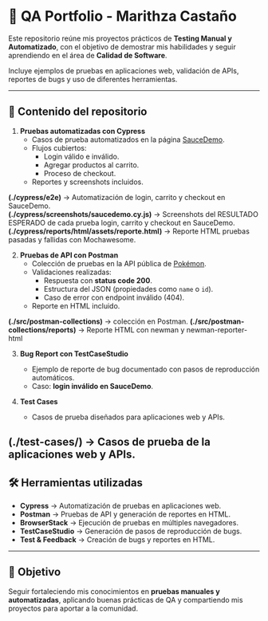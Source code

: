 # 🧪 QA Portfolio - Marithza Castaño  

Este repositorio reúne mis proyectos prácticos de **Testing Manual y Automatizado**, con el objetivo de demostrar mis habilidades y seguir aprendiendo en el área de **Calidad de Software**.  

Incluye ejemplos de pruebas en aplicaciones web, validación de APIs, reportes de bugs y uso de diferentes herramientas.  

---

## 📂 Contenido del repositorio  

1. **Pruebas automatizadas con Cypress**  
   - Casos de prueba automatizados en la página [SauceDemo](https://www.saucedemo.com/).  
   - Flujos cubiertos:  
     - Login válido e inválido.  
     - Agregar productos al carrito.  
     - Proceso de checkout.  
   - Reportes y screenshots incluidos.  

**(./cypress/e2e)** → Automatización de login, carrito y checkout en SauceDemo.  
**(./cypress/screenshots/saucedemo.cy.js)** → Screenshots del RESULTADO ESPERADO de cada prueba login, carrito y checkout en SauceDemo.  
**(./cypress/reports/html/assets/reporte.html)** → Reporte HTML pruebas pasadas y fallidas con Mochawesome.  


2. **Pruebas de API con Postman**  
   - Colección de pruebas en la API pública de [Pokémon](https://pokeapi.co/).  
   - Validaciones realizadas:  
     - Respuesta con **status code 200**.  
     - Estructura del JSON (propiedades como `name` o `id`).  
     - Caso de error con endpoint inválido (404).  
   - Reporte en HTML incluido.  

**(./src/postman-collections)** → colección en Postman.
**(./src/postman-collections/reports)** → Reporte HTML con newman y newman-reporter-html

3. **Bug Report con TestCaseStudio**  
   - Ejemplo de reporte de bug documentado con pasos de reproducción automáticos.  
   - Caso: **login inválido en SauceDemo**. 


4. **Test Cases**  
   - Casos de prueba diseñados para aplicaciones web y APIs.  

**(./test-cases/)** → Casos de prueba de la aplicaciones web y APIs.  
---

## 🛠️ Herramientas utilizadas  

- **Cypress** → Automatización de pruebas en aplicaciones web.  
- **Postman** → Pruebas de API y generación de reportes en HTML.  
- **BrowserStack** → Ejecución de pruebas en múltiples navegadores.  
- **TestCaseStudio** → Generación de pasos de reproducción de bugs.  
- **Test & Feedback** → Creación de bugs y reportes en HTML.  

---

## 🚀 Objetivo  

Seguir fortaleciendo mis conocimientos en **pruebas manuales y automatizadas**, aplicando buenas prácticas de QA y compartiendo mis proyectos para aportar a la comunidad.  

